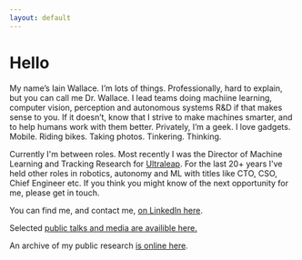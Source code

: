 ```yaml
---
layout: default
---
```


# Hello

My name’s Iain Wallace. I’m lots of things. Professionally, hard to explain, but you can call me Dr. Wallace. I lead teams doing machiine learning, computer vision, perception and autonomous systems R&D if that makes sense to you. If it doesn’t, know that I strive to make machines smarter, and to help humans work with them better. Privately, I’m a geek. I love gadgets. Mobile. Riding bikes. Taking photos. Tinkering. Thinking.

Currently I'm between roles. Most recently I was the Director of Machine Learning and Tracking Research for [Ultraleap](https://www.ultraleap.com). For the last 20+ years I've held other roles in robotics, autonomy and ML with titles like CTO, CSO, Chief Engineer etc. If you think you might know of the next opportunity for me, please get in touch.

You can find me, and contact me, [on LinkedIn here](https://uk.linkedin.com/in/iawallace).

Selected [public talks and media are availible here.](./talks_media.html)

An archive of my public research [is online here](research.html). 
